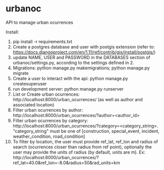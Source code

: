 # urbanoc
API to manage urban ocurrences

Install:
1. pip install -r requirements.txt
2. Create a postgres database and user with postgis extension (refer to: https://docs.djangoproject.com/en/1.11/ref/contrib/gis/install/postgis/)
3. update NAME, USER and PASSWORD in the DATABASES section of urbanoc/settings.py, according to the settings defined in 2.
4. Migrations: python manage.py makemigrations; python manage.py migrate
5. Create a user to interact with the api: python manage.py createsuperuser
6. run development server: python manage.py runserver
7. List or Create urban ocurrences: http://localhost:8000/urban_ocurrences/ (as well as author and associated location)
9. Filter urban ocurrences by author: http://localhost:8000/urban_ocurrences/?author=<author_id>
10. Filter urban ocurrences by category: http://localhost:8000/urban_ocurrences/?category=<category_string>.
	"category_string" must be one of [construction, special_event, incident, weather_condition, road_condition]
11. To filter by location, the user must provide ref_lat, ref_lon and radius of search 
    (ocurrences closer than radius from ref point), 
    optionally the user may provide the units of radius (by default, units are m).
    Ex: http://localhost:8000/urban_ocurrences/?ref_lat=40.0&ref_lon=-8.0&radius=50&rad_units=km